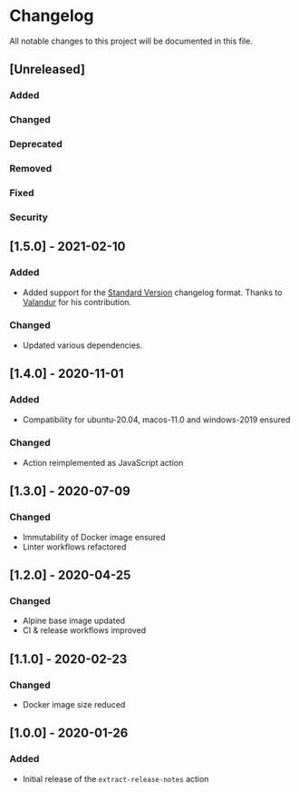<!-- SPDX-License-Identifier: MIT -->
# Changelog

All notable changes to this project will be documented in this file.

## [Unreleased]

### Added

### Changed

### Deprecated

### Removed

### Fixed

### Security

## [1.5.0] - 2021-02-10

### Added

* Added support for the [Standard Version](https://github.com/conventional-changelog/standard-version) changelog format. Thanks to [Valandur](https://github.com/Valandur) for his contribution.

### Changed

* Updated various dependencies.

## [1.4.0] - 2020-11-01

### Added

* Compatibility for ubuntu-20.04, macos-11.0 and windows-2019 ensured

### Changed

* Action reimplemented as JavaScript action

## [1.3.0] - 2020-07-09

### Changed

* Immutability of Docker image ensured
* Linter workflows refactored

## [1.2.0] - 2020-04-25

### Changed

* Alpine base image updated
* CI & release workflows improved

## [1.1.0] - 2020-02-23

### Changed

* Docker image size reduced

## [1.0.0] - 2020-01-26

### Added

* Initial release of the `extract-release-notes` action
